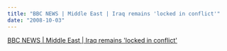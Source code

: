 ```yaml
---
title: "BBC NEWS | Middle East | Iraq remains 'locked in conflict'"
date: "2008-10-03"
---
```


[BBC NEWS | Middle East | Iraq remains 'locked in conflict'](https://news.bbc.co.uk/2/hi/middle_east/7645295.stm)
